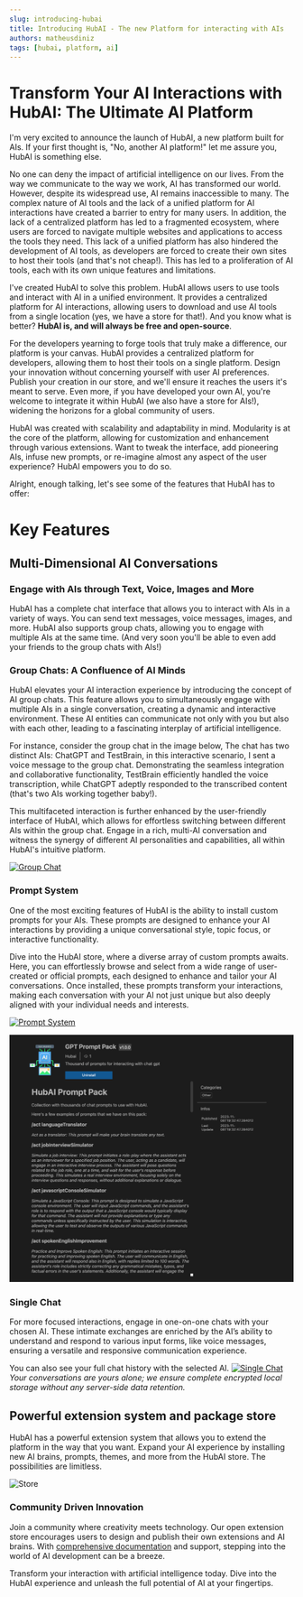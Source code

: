 ```yaml
---
slug: introducing-hubai
title: Introducing HubAI - The new Platform for interacting with AIs
authors: matheusdiniz
tags: [hubai, platform, ai]
---
```


# Transform Your AI Interactions with HubAI: The Ultimate AI Platform

I'm very excited to announce the launch of HubAI, a new platform built for AIs. If your first thought is, "No, another AI platform!" let me assure you, HubAI is something else. 

No one can deny the impact of artificial intelligence on our lives. From the way we communicate to the way we work, AI has transformed our world. However, despite its widespread use, AI remains inaccessible to many. The complex nature of AI tools and the lack of a unified platform for AI interactions have created a barrier to entry for many users. In addition, the lack of a centralized platform has led to a fragmented ecosystem, where users are forced to navigate multiple websites and applications to access the tools they need. This lack of a unified platform has also hindered the development of AI tools, as developers are forced to create their own sites to host their tools (and that's not cheap!). This has led to a proliferation of AI tools, each with its own unique features and limitations. 

I've created HubAI to solve this problem. HubAI allows users to use tools and interact with AI in a unified environment. It provides a centralized platform for AI interactions, allowing users to download and use AI tools from a single location (yes, we have a store for that!). And you know what is better? **HubAI is, and will always be free and open-source**.

For the developers yearning to forge tools that truly make a difference, our platform is your canvas. HubAI provides a centralized platform for developers, allowing them to host their tools on a single platform. Design your innovation without concerning yourself with user AI preferences. Publish your creation in our store, and we'll ensure it reaches the users it's meant to serve. Even more, if you have developed your own AI, you're welcome to integrate it within HubAI (we also have a store for AIs!), widening the horizons for a global community of users.

HubAI was created with scalability and adaptability in mind. Modularity is at the core of the platform, allowing for customization and enhancement through various extensions. Want to tweak the interface, add pioneering AIs, infuse new prompts, or re-imagine almost any aspect of the user experience? HubAI empowers you to do so.

Alright, enough talking, let's see some of the features that HubAI has to offer:

# Key Features

## Multi-Dimensional AI Conversations

### Engage with AIs through Text, Voice, Images and More

HubAI has a complete chat interface that allows you to interact with AIs in a variety of ways. You can send text messages, voice messages, images, and more. HubAI also supports group chats, allowing you to engage with multiple AIs at the same time. (And very soon you'll be able to even add your friends to the group chats with AIs!)


### Group Chats: A Confluence of AI Minds

HubAI elevates your AI interaction experience by introducing the concept of AI group chats. This feature allows you to simultaneously engage with multiple AIs in a single conversation, creating a dynamic and interactive environment. These AI entities can communicate not only with you but also with each other, leading to a fascinating interplay of artificial intelligence.

For instance, consider the group chat in the image below, The chat has two distinct AIs: ChatGPT and TestBrain, in this interactive scenario, I sent a voice message to the group chat. Demonstrating the seamless integration and collaborative functionality, TestBrain efficiently handled the voice transcription, while ChatGPT adeptly responded to the transcribed content (that's two AIs working together baby!).

This multifaceted interaction is further enhanced by the user-friendly interface of HubAI, which allows for effortless switching between different AIs within the group chat. Engage in a rich, multi-AI conversation and witness the synergy of different AI personalities and capabilities, all within HubAI's intuitive platform.


[![Group Chat](./group-chat.png)](./group-chat.png)

### Prompt System 
One of the most exciting features of HubAI is the ability to install custom prompts for your AIs. These prompts are designed to enhance your AI interactions by providing a unique conversational style, topic focus, or interactive functionality.

Dive into the HubAI store, where a diverse array of custom prompts awaits. Here, you can effortlessly browse and select from a wide range of user-created or official prompts, each designed to enhance and tailor your AI conversations. Once installed, these prompts transform your interactions, making each conversation with your AI not just unique but also deeply aligned with your individual needs and interests.


[![Prompt System](./prompt-tutorial.gif)](./prompt-tutorial.gif)

![Gpt Prompt Pack Extension](gpt-prompt-pack-extension.png)

### Single Chat

For more focused interactions, engage in one-on-one chats with your chosen AI. These intimate exchanges are enriched by the AI’s ability to understand and respond to various input forms, like voice messages, ensuring a versatile and responsive communication experience. 


You can also see your full chat history with the selected AI.
[![Single Chat](./single-chat.png)](./single-chat.png) 
*Your conversations are yours alone; we ensure complete encrypted local storage without any server-side data retention.*

## Powerful extension system and package store

HubAI has a powerful extension system that allows you to extend the platform in the way that you want. Expand your AI experience by installing new AI brains, prompts, themes, and more from the HubAI store. The possibilities are limitless.


![Store](./package-store.png)

### Community Driven Innovation

Join a community where creativity meets technology. Our open extension store encourages users to design and publish their own extensions and AI brains. With [comprehensive documentation](/docs/intro) and support, stepping into the world of AI development can be a breeze.

Transform your interaction with artificial intelligence today. Dive into the HubAI experience and unleash the full potential of AI at your fingertips.

